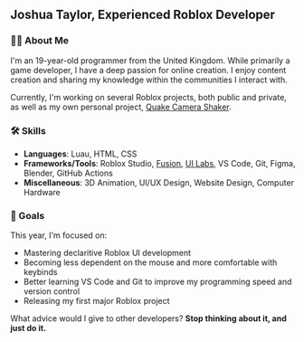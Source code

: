 ## Joshua Taylor, Experienced Roblox Developer
### 🧑‍💻 About Me
I'm an 19-year-old programmer from the United Kingdom. While primarily a game developer, I have a deep passion for online creation. I enjoy content creation and sharing my knowledge within the communities I interact with.

Currently, I'm working on several Roblox projects, both public and private, as well as my own personal project, [Quake Camera Shaker](https://github.com/TaylorsRus/quake-camera-shaker).
### 🛠 Skills
- **Languages**: Luau, HTML, CSS
- **Frameworks/Tools**: Roblox Studio, [Fusion](https://github.com/dphfox/Fusion), [UI Labs](https://github.com/PepeElToro41/ui-labs), VS Code, Git, Figma, Blender, GitHub Actions
- **Miscellaneous**: 3D Animation, UI/UX Design, Website Design, Computer Hardware


### 🎯 Goals
This year, I'm focused on:
- Mastering declaritive Roblox UI development
- Becoming less dependent on the mouse and more comfortable with keybinds
- Better learning VS Code and Git to improve my programming speed and version control
- Releasing my first major Roblox project

What advice would I give to other developers? **Stop thinking about it, and just do it.**


